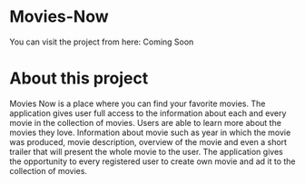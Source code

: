 # Movies-Now

You can visit the project from here: Coming Soon

# About this project

Movies Now is a place where you can find your favorite movies. The application gives user full access to the information about each and every movie in the collection of movies. Users are able to learn more about the movies they love. Information about movie such as year in which the movie was produced, movie description, overview of the movie and even a short trailer that will present the whole movie to the user. The application gives the opportunity to every registered user to create own movie and ad it to the collection of movies.
